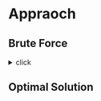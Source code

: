 # Appraoch

## Brute Force
<details>
<summary>click</summary>
- Create a temporary array `temp[]` of same size of the original array. By default all elements in java is initialized by 0 if not initialized.

- Copy all the non zero elements of original array to  `temp[]` from the beginning.

- Now, the temp[] have some zeroes at the last which was not disturbed. This temp[] becuase the resultant array as all the zeroes are placed in last ane non zeres at beginning.

- Copy `arr[i] = temp[i]`

### ⏱ Time Complexity:
> **O(n + n)**

### 💾 Space Complexity:
> **O(n)** – Extra array `temp[]` is used.

</details>

## Optimal Solution